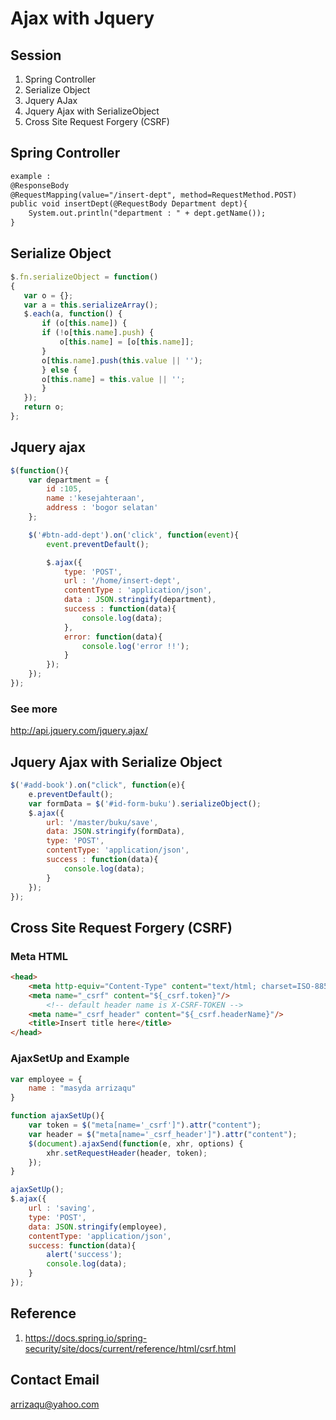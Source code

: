 # Ajax with Jquery
## Session
1. Spring Controller
2. Serialize Object
3. Jquery AJax
4. Jquery Ajax with SerializeObject
5. Cross Site Request Forgery (CSRF)

## Spring Controller
```xml
example :
@ResponseBody
@RequestMapping(value="/insert-dept", method=RequestMethod.POST)
public void insertDept(@RequestBody Department dept){
	System.out.println("department : " + dept.getName());
}
```

## Serialize Object
```javascript
$.fn.serializeObject = function()
{
   var o = {};
   var a = this.serializeArray();
   $.each(a, function() {
       if (o[this.name]) {
	   if (!o[this.name].push) {
	       o[this.name] = [o[this.name]];
	   }
	   o[this.name].push(this.value || '');
       } else {
	   o[this.name] = this.value || '';
       }
   });
   return o;
};
```

## Jquery ajax
```javascript
$(function(){
	var department = {
		id :105,
		name :'kesejahteraan',
		address : 'bogor selatan'
	};

	$('#btn-add-dept').on('click', function(event){
		event.preventDefault();

		$.ajax({
			type: 'POST',
			url : '/home/insert-dept',
			contentType : 'application/json',
			data : JSON.stringify(department),
			success : function(data){
				console.log(data);
			},
			error: function(data){
				console.log('error !!');
			}
		});
	});
});
```

### See more 
http://api.jquery.com/jquery.ajax/

## Jquery Ajax with Serialize Object
```javascript
$('#add-book').on("click", function(e){
	e.preventDefault();
	var formData = $('#id-form-buku').serializeObject();
	$.ajax({
		url: '/master/buku/save',
		data: JSON.stringify(formData),
		type: 'POST',
		contentType: 'application/json',
		success : function(data){
			console.log(data);
		}
	});
});	
```
		
## Cross Site Request Forgery (CSRF)
### Meta HTML
```html
<head>
	<meta http-equiv="Content-Type" content="text/html; charset=ISO-8859-1">
	<meta name="_csrf" content="${_csrf.token}"/>
		<!-- default header name is X-CSRF-TOKEN -->
	<meta name="_csrf_header" content="${_csrf.headerName}"/>
	<title>Insert title here</title>
</head>
```
	
### AjaxSetUp and Example
```javascript
var employee = {
	name : "masyda arrizaqu"
}

function ajaxSetUp(){
	var token = $("meta[name='_csrf']").attr("content");
	var header = $("meta[name='_csrf_header']").attr("content");
	$(document).ajaxSend(function(e, xhr, options) {
		xhr.setRequestHeader(header, token);
	});
}

ajaxSetUp();
$.ajax({
	url : 'saving',
	type: 'POST',
	data: JSON.stringify(employee),
	contentType: 'application/json',
	success: function(data){
		alert('success');
		console.log(data);
	}
});
```
	
## Reference 
1. https://docs.spring.io/spring-security/site/docs/current/reference/html/csrf.html
	
## Contact Email
arrizaqu@yahoo.com
